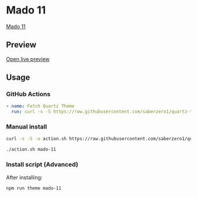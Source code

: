 # Mado 11

[Mado 11](https://github.com/hydescarf/Obsidian-Theme-Mado-11)

## Preview

[Open live preview](https://quartz-themes.github.io/mado-11/)

## Usage

### GitHub Actions

```yaml
- name: Fetch Quartz Theme
  run: curl -s -S https://raw.githubusercontent.com/saberzero1/quartz-themes/master/action.sh | bash -s -- mado-11
```

### Manual install

```bash
curl -s -S -o action.sh https://raw.githubusercontent.com/saberzero1/quartz-themes/master/action.sh

./action.sh mado-11
```

### Install script (Advanced)

After installing:

```bash
npm run theme mado-11
```

